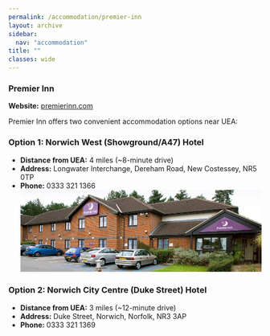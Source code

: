 ```yaml
---
permalink: /accommodation/premier-inn
layout: archive
sidebar:
  nav: "accommodation"
title: ""
classes: wide
---
```


### Premier Inn

**Website:** [premierinn.com](https://www.premierinn.com/)

Premier Inn offers two convenient accommodation options near UEA:

### Option 1: Norwich West (Showground/A47) Hotel  
- **Distance from UEA:** 4 miles (~8-minute drive)  
- **Address:** Longwater Interchange, Dereham Road, New Costessey, NR5 0TP  
- **Phone:** 0333 321 1366  
![Premier Inn](../assets/images/premierinn/premierinn.jpg "Premier Inn")

### Option 2: Norwich City Centre (Duke Street) Hotel  
- **Distance from UEA:** 3 miles (~12-minute drive)  
- **Address:** Duke Street, Norwich, Norfolk, NR3 3AP  
- **Phone:** 0333 321 1369
